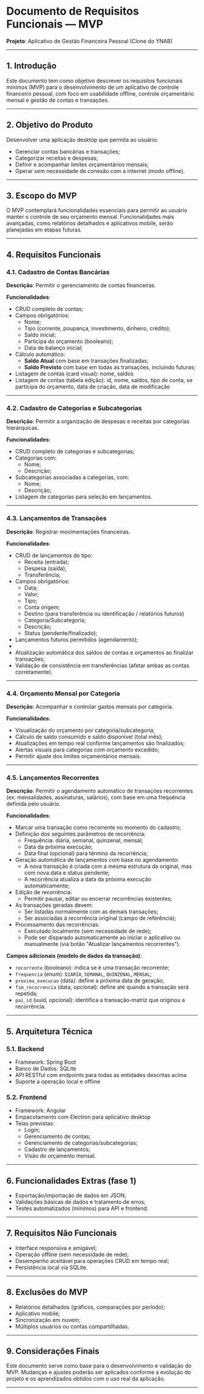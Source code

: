 # Documento de Requisitos Funcionais — MVP  
**Projeto**: Aplicativo de Gestão Financeira Pessoal (Clone do YNAB)  

---

## 1. Introdução

Este documento tem como objetivo descrever os requisitos funcionais mínimos (MVP) para o desenvolvimento de um aplicativo de controle financeiro pessoal, com foco em usabilidade offline, controle orçamentário mensal e gestão de contas e transações.

---

## 2. Objetivo do Produto

Desenvolver uma aplicação desktop que permita ao usuário:

- Gerenciar contas bancárias e transações;
- Categorizar receitas e despesas;
- Definir e acompanhar limites orçamentários mensais;
- Operar sem necessidade de conexão com a internet (modo offline).

---

## 3. Escopo do MVP

O MVP contemplará funcionalidades essenciais para permitir ao usuário manter o controle de seu orçamento mensal. Funcionalidades mais avançadas, como relatórios detalhados e aplicativos mobile, serão planejadas em etapas futuras.

---

## 4. Requisitos Funcionais

### 4.1. Cadastro de Contas Bancárias

**Descrição**: Permitir o gerenciamento de contas financeiras.

**Funcionalidades**:

- CRUD completo de contas;
- Campos obrigatórios:
  - Nome;
  - Tipo (corrente, poupança, investimento, dinheiro, crédito);
  - Saldo inicial;
  - Participa do orçamento (booleano);
  - Data de balanço inicial;
- Cálculo automático:
  - **Saldo Atual** com base em transações finalizadas;
  - **Saldo Previsto** com base em todas as transações, incluindo futuras;
- Listagem de contas (card visual): nome, saldos
- Listagem de contas (tabela edição): id, nome, saldos, tipo de conta, se participa do orçamento, data de criação, data de modificação 

---

### 4.2. Cadastro de Categorias e Subcategorias

**Descrição**: Permitir a organização de despesas e receitas por categorias hierárquicas.

**Funcionalidades**:

- CRUD completo de categorias e subcategorias;
- Categorias com:
  - Nome;
  - Descrição;
- Subcategorias associadas a categorias, com:
  - Nome;
  - Descrição;
- Listagem de categorias para seleção em lançamentos.

---

### 4.3. Lançamentos de Transações

**Descrição**: Registrar movimentações financeiras.

**Funcionalidades**:

- CRUD de lançamentos do tipo:
  - Receita (entrada);
  - Despesa (saída);
  - Transferência;
- Campos obrigatórios:
  - Data;
  - Valor;
  - Tipo;
  - Conta origem;
  - Destino (para transferência ou identificação / relatórios futuros)
  - Categoria/Subcategoria;
  - Descrição;
  - Status (pendente/finalizado);
- Lançamentos futuros permitidos (agendamento);
- 
- Atualização automática dos saldos de contas e orçamentos ao finalizar transações;
- Validação de consistência em transferências (afetar ambas as contas corretamente).

---

### 4.4. Orçamento Mensal por Categoria

**Descrição**: Acompanhar e controlar gastos mensais por categoria.

**Funcionalidades**:

- Visualização do orçamento por categoria/subcategoria;
- Cálculo de saldo consumido e saldo disponível (total mês);
- Atualizações em tempo real conforme lançamentos são finalizados;
- Alertas visuais para categorias com orçamento excedido;
- Permitir ajuste dos limites orçamentários mensais.

---

### 4.5. Lançamentos Recorrentes

**Descrição**: Permitir o agendamento automático de transações recorrentes (ex: mensalidades, assinaturas, salários), com base em uma frequência definida pelo usuário.

**Funcionalidades**:

- Marcar uma transação como recorrente no momento do cadastro;
- Definição dos seguintes parâmetros de recorrência:
  - Frequência: diária, semanal, quinzenal, mensal;
  - Data da próxima execução;
  - Data final (opcional) para término da recorrência;
- Geração automática de lançamentos com base no agendamento:
  - A nova transação é criada com a mesma estrutura da original, mas com nova data e status pendente;
  - A recorrência atualiza a data da próxima execução automaticamente;
- Edição de recorrência:
  - Permitir pausar, editar ou encerrar recorrências existentes;
- As transações geradas devem:
  - Ser listadas normalmente com as demais transações;
  - Ser associadas à recorrência original (campo de referência);
- Processamento das recorrências:
  - Executado localmente (sem necessidade de rede);
  - Pode ser disparado automaticamente ao iniciar o aplicativo ou manualmente (via botão "Atualizar lançamentos recorrentes").

**Campos adicionais (modelo de dados da transação)**:

- `recorrente` (booleano): indica se é uma transação recorrente;
- `frequencia` (enum): `DIARIA`, `SEMANAL`, `QUINZENAL`, `MENSAL`;
- `proxima_execucao` (data): define a próxima data de geração;
- `fim_recorrencia` (data, opcional): define até quando a transação será repetida;
- `pai_id` (uuid, opcional): identifica a transação-matriz que originou a recorrência.

---

## 5. Arquitetura Técnica

### 5.1. Backend

- Framework: Spring Boot  
- Banco de Dados: SQLite  
- API RESTful com endpoints para todas as entidades descritas acima  
- Suporte a operação local e offline

### 5.2. Frontend

- Framework: Angular  
- Empacotamento com Electron para aplicativo desktop  
- Telas previstas:
  - Login;
  - Gerenciamento de contas;
  - Gerenciamento de categorias/subcategorias;
  - Cadastro de lançamentos;
  - Visão do orçamento mensal.

---

## 6. Funcionalidades Extras (fase 1)

- Exportação/importação de dados em JSON;
- Validações básicas de dados e tratamento de erros;
- Testes automatizados (mínimos) para API e frontend.

---

## 7. Requisitos Não Funcionais

- Interface responsiva e amigável;
- Operação offline (sem necessidade de rede);
- Desempenho aceitável para operações CRUD em tempo real;
- Persistência local via SQLite.

---

## 8. Exclusões do MVP

- Relatórios detalhados (gráficos, comparações por período);
- Aplicativo mobile;
- Sincronização em nuvem;
- Múltiplos usuários ou contas compartilhadas.

---

## 9. Considerações Finais

Este documento serve como base para o desenvolvimento e validação do MVP. Mudanças e ajustes poderão ser aplicados conforme a evolução do projeto e os aprendizados obtidos com o uso real da aplicação.

---
